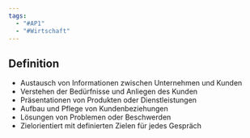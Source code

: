 ```yaml
---
tags:
  - "#AP1"
  - "#Wirtschaft"
---
```

## Definition 
+ Austausch von Informationen zwischen Unternehmen und Kunden
+ Verstehen der Bedürfnisse und Anliegen des Kunden
+ Präsentationen von Produkten oder Dienstleistungen
+ Aufbau und Pflege von Kundenbeziehungen
+ Lösungen von Problemen oder Beschwerden
+ Zielorientiert mit definierten Zielen für jedes Gespräch